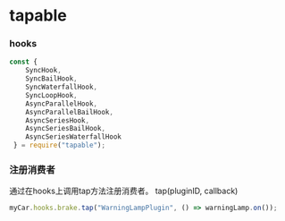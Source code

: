 # tapable

### hooks

```js
const {
	SyncHook,
	SyncBailHook,
	SyncWaterfallHook,
	SyncLoopHook,
	AsyncParallelHook,
	AsyncParallelBailHook,
	AsyncSeriesHook,
	AsyncSeriesBailHook,
	AsyncSeriesWaterfallHook
 } = require("tapable");
```

### 注册消费者

通过在hooks上调用tap方法注册消费者。
tap(pluginID, callback)
```js
myCar.hooks.brake.tap("WarningLampPlugin", () => warningLamp.on());
```